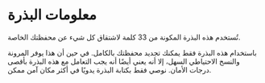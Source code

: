 # معلومات البذرة

تُستخدم هذه البذرة المكونة من 33 كلمة لاشتقاق كل شيء عن محفظتك الخاصة.

باستخدام هذه البذرة فقط يمكنك تجديد محفظتك بالكامل. في حين أن هذا يوفر المرونة والنسخ الاحتياطي السهل، إلا أنه يعني أيضًا أنه يجب التعامل مع هذه البذرة بأقصى درجات الأمان. نوصي فقط بكتابة البذرة يدويًا في أكثر مكان آمن ممكن.
